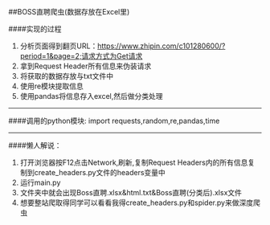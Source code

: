 ##BOSS直聘爬虫(数据存放在Excel里)

####实现的过程
1. 分析页面得到翻页URL：https://www.zhipin.com/c101280600/?period=1&page=2;请求方式为Get请求
2. 拿到Request Header所有信息来伪装请求
3. 将获取的数据存放与txt文件中
4. 使用re模块提取信息
5. 使用pandas将信息存入excel,然后做分类处理

---
####调用的python模块:
	import requests,random,re,pandas,time

---
####懒人解说：
1. 打开浏览器按F12点击Network,刷新,复制Request Headers内的所有信息复制到create_headers.py文件的headers变量中
2. 运行main.py
3. 文件夹中就会出现Boss直聘.xlsx&html.txt&Boss直聘(分类后).xlsx文件
4. 想要整站爬取得同学可以看看我得create_headers.py和spider.py来做深度爬虫